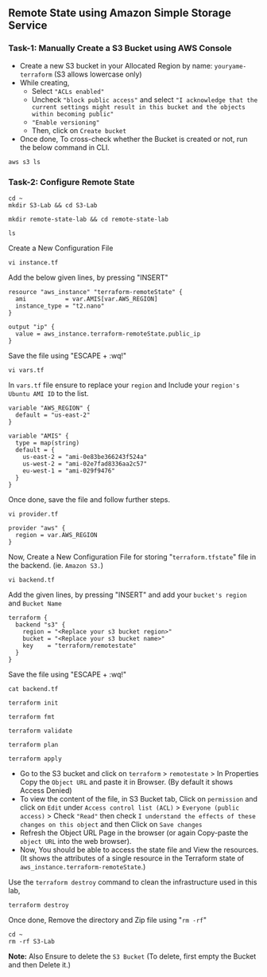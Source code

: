 ## Remote State using Amazon Simple Storage Service 

### Task-1: Manually Create a S3 Bucket using AWS Console 

* Create a new S3 bucket in your Allocated Region by name: `youryame-terraform` (S3 allows lowercase only)
* While creating,
    - Select `"ACLs enabled"`
    - Uncheck `"block public access"` and select `"I acknowledge that the current settings might result in this bucket and the objects within becoming public"`
    - `"Enable versioning"`
    - Then, click on `Create bucket`
* Once done, To cross-check whether the Bucket is created or not, run the below command in CLI.
```
aws s3 ls 
```
### Task-2: Configure Remote State
```
cd ~
mkdir S3-Lab && cd S3-Lab
```
```
mkdir remote-state-lab && cd remote-state-lab
```
```
ls
```
Create a New Configuration File 
```
vi instance.tf
```
Add the below given lines, by pressing "INSERT"  
```
resource "aws_instance" "terraform-remoteState" {
  ami           = var.AMIS[var.AWS_REGION]
  instance_type = "t2.nano"
}

output "ip" {
  value = aws_instance.terraform-remoteState.public_ip
}
```
Save the file using "ESCAPE + :wq!"
```
vi vars.tf
```
In `vars.tf` file ensure to replace your `region` and Include your `region's Ubuntu AMI ID` to the list.
```
variable "AWS_REGION" {
  default = "us-east-2"
}

variable "AMIS" {
  type = map(string)
  default = {
    us-east-2 = "ami-0e83be366243f524a"
    us-west-2 = "ami-02e7fad8336aa2c57"
    eu-west-1 = "ami-029f9476"
  }
}
```
Once done, save the file and follow further steps.
```
vi provider.tf
```
```
provider "aws" {
  region = var.AWS_REGION
}
```
Now, Create a New Configuration File for storing "`terraform.tfstate`" file in the backend. (ie. `Amazon S3.`)

```
vi backend.tf
```
Add the given lines, by pressing "INSERT" and add your `bucket's region` and `Bucket Name`
```
terraform {
  backend "s3" {
    region = "<Replace your s3 bucket region>"
    bucket = "<Replace your s3 bucket name>"
    key    = "terraform/remotestate"
  }
}
```
Save the file using "ESCAPE + :wq!"
```
cat backend.tf
```
```
terraform init
```
```
terraform fmt
```
```
terraform validate
```
```
terraform plan
```
```
terraform apply
```
* Go to the S3 bucket and click on `terraform` > `remotestate` > In Properties Copy the `Object URL` and paste it in Browser.
  (By default it shows Access Denied)
* To view the content of the file, in S3 Bucket tab, Click on `permission` and click on `Edit` under `Access control list (ACL)` > `Everyone (public access)` > Check `"Read"` then check `I understand the effects of these changes on this object` and then Click on `Save changes`
* Refresh the Object URL Page in the browser (or again Copy-paste the `object URL` into the web browser).
* Now, You should be able to access the state file and View the resources.
  (It shows the attributes of a single resource in the Terraform state of `aws_instance.terraform-remoteState`.)

Use the `terraform destroy` command to clean the infrastructure used in this lab, 
```
terraform destroy
```
Once done, Remove the directory and Zip file using "`rm -rf`"
```
cd ~
rm -rf S3-Lab
```
**Note:** Also Ensure to delete the `S3 Bucket` (To delete, first empty the Bucket and then Delete it.)
